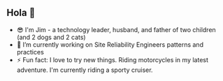 ## Hola 👋

<!--
**jwernicki/jwernicki** is a ✨ _special_ ✨ repository because its `README.md` (this file) appears on your GitHub profile.

Here are some ideas to get you started:

- 🔭 I’m currently working on Site Reliability Engineers patterns and practices
- ⚡ Fun fact: I love to try new things.  Riding motorcycles in my latest adventure.  
-->
- 😎 I'm Jim - a technology leader, husband, and father of two children (and 2 dogs and 2 cats)
- 🔭 I’m currently working on Site Reliability Engineers patterns and practices
- ⚡ Fun fact: I love to try new things.  Riding motorcycles in my latest adventure.  I'm currently riding a sporty cruiser.
